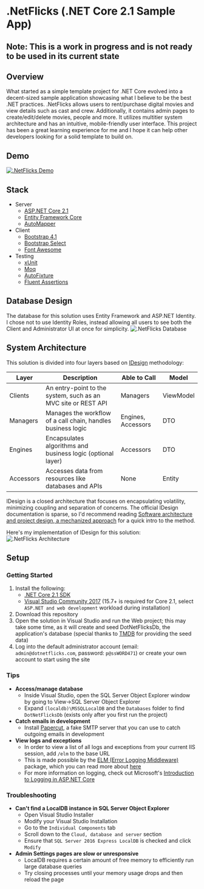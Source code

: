 # .NetFlicks (.NET Core 2.1 Sample App)

## Note: This is a work in progress and is not ready to be used in its current state

## Overview
What started as a simple template project for .NET Core evolved into a decent-sized sample application showcasing what I believe to be the best .NET practices. .NetFlicks allows users to rent/purchase digital movies and view details such as cast and crew. Additionally, it contains admin pages to create/edit/delete movies, people and more. It utilizes multitier system architecture and has an intuitive, mobile-friendly user interface. This project has been a great learning experience for me and I hope it can help other developers looking for a solid template to build on.

## Demo
[![.NetFlicks Demo](https://img.youtube.com/vi/ScMzIvxBSi4/0.jpg)](https://www.youtube.com/watch?v=ScMzIvxBSi4)

## Stack
 * Server
   * [ASP.NET Core 2.1](https://docs.microsoft.com/en-us/aspnet/core/?view=aspnetcore-2.0 "ASP.NET Core 2.1")
   * [Entity Framework Core](https://docs.microsoft.com/en-us/ef/core/ "Entity Framework Core")
   * [AutoMapper](https://automapper.org/ "AutoMapper")
 * Client
   * [Bootstrap 4.1](https://getbootstrap.com/ "Bootstrap 4.1")
   * [Bootstrap Select](https://silviomoreto.github.io/bootstrap-select/ "Bootstrap Select")
   * [Font Awesome](https://fontawesome.com/ "Font Awesome")
 * Testing
   * [xUnit](https://xunit.github.io/ "xUnit")
   * [Moq](https://github.com/moq/moq4 "Moq")
   * [AutoFixture](https://github.com/AutoFixture/AutoFixture "AutoFixture")
   * [Fluent Assertions](https://fluentassertions.com/ "Fluent Assertions")

## Database Design
The database for this solution uses Entity Framework and ASP.NET Identity. I chose not to use Identity Roles, instead allowing all users to see both the Client and Administrator UI at once for simplicity.
![.NetFlicks Database](https://user-images.githubusercontent.com/9669653/41392853-b398faba-6f68-11e8-996e-21f882e9df8c.png)

## System Architecture
This solution is divided into four layers based on [IDesign](http://www.idesign.net/ "IDesign") methodology:

| Layer | Description | Able to Call | Model |
| --- | --- | --- | --- |
| Clients | An entry-point to the system, such as an MVC site or REST API | Managers | ViewModel |
| Managers | Manages the workflow of a call chain, handles business logic | Engines, Accessors | DTO |
| Engines | Encapsulates algorithms and business logic (optional layer) | Accessors | DTO |
| Accessors | Accesses data from resources like databases and APIs | None | Entity |

IDesign is a closed architecture that focuses on encapsulating volatility, minimizing coupling and separation of concerns. The official IDesign documentation is sparse, so I'd recommend reading [Software architecture and project design, a mechanized approach](http://codewithspoon.com/2017/07/software-architecture/ "Software architecture and project design, a mechanized approach") for a quick intro to the method.

Here's my implementation of IDesign for this solution:
![.NetFlicks Architecture](https://user-images.githubusercontent.com/9669653/41392851-b37d69a8-6f68-11e8-8e45-6f5b8ab7fcba.png)

## Setup
### Getting Started
1. Install the following:
   * [.NET Core 2.1 SDK](https://www.microsoft.com/net/download/windows ".NET Core 2.1 SDK")
   * [Visual Studio Community 2017](https://www.visualstudio.com/downloads/ "Visual Studio Community 2017") (15.7+ is required for Core 2.1, select `ASP.NET and web development` workload during installation)
2. Download this repository
3. Open the solution in Visual Studio and run the Web project; this may take some time, as it will create and seed DotNetFlicksDb, the application's database (special thanks to [TMDB](https://www.themoviedb.org "TMDB") for providing the seed data)
4. Log into the default administrator account (email: `admin@dotnetflicks.com`, password: `p@ssWORD471`) or create your own account to start using the site

### Tips
* **Access/manage database**
  * Inside Visual Studio, open the SQL Server Object Explorer window by going to View->SQL Server Object Explorer
  * Expand `(localdb)\MSSQLLocalDB` and the `Databases` folder to find `DotNetFlicksDb` (exists only after you first run the project)
* **Catch emails in development**
  * Install [Papercut](https://github.com/ChangemakerStudios/Papercut "Papercut"), a fake SMTP server that you can use to catch outgoing emails in development
* **View logs and exceptions**
  * In order to view a list of all logs and exceptions from your current IIS session, add `/elm` to the base URL
  * This is made possible by the [ELM (Error Logging Middleware)](https://www.nuget.org/packages/Microsoft.AspNetCore.Diagnostics.Elm/ "ELM (Error Logging Middleware)") package, which you can read more about [here](http://www.talkingdotnet.com/aspnet-core-diagnostics-middleware-error-handling/#UseElmPage "app.UseElmPage() and app.UseElmCapture()")
  * For more information on logging, check out Microsoft's [Introduction to Logging in ASP.NET Core](https://docs.microsoft.com/en-us/aspnet/core/fundamentals/logging?tabs=aspnetcore2x "Introduction to Logging in ASP.NET Core")
  
### Troubleshooting
* **Can't find a LocalDB instance in SQL Server Object Explorer**
  * Open Visual Studio Installer
  * Modify your Visual Studio Installation
  * Go to the `Individual Components` tab
  * Scroll down to the `Cloud, database and server` section
  * Ensure that `SQL Server 2016 Express LocalDB` is checked and click `Modify`
* **Admin Settings pages are slow or unresponsive**
  * LocalDB requires a certain amount of free memory to efficiently run large database queries
  * Try closing processes until your memory usage drops and then reload the page
